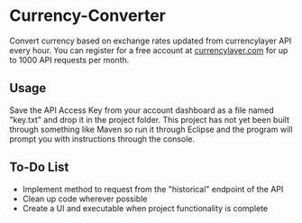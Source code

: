 # Currency-Converter

Convert currency based on exchange rates updated from currencylayer API every hour.
You can register for a free account at [currencylayer.com](https://currencylayer.com/) for up to 1000 API requests per month. 

Usage
----------
Save the API Access Key from your account dashboard as a file named "key.txt" and drop it in the project folder. This project has not yet been built through something like Maven so run it through Eclipse and the program will prompt you with instructions through the console.

To-Do List
----------
 - Implement method to request from the "historical" endpoint of the API
 - Clean up code wherever possible
 - Create a UI and executable when project functionality is complete